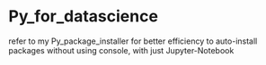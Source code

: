 # Py_for_datascience
refer to my Py_package_installer for better efficiency to auto-install packages without using console, with just Jupyter-Notebook 
